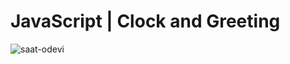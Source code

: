 # JavaScript | Clock and Greeting

![saat-odevi](https://user-images.githubusercontent.com/87071421/153725589-85410fff-435f-440b-ae53-85a29ecafe86.gif)